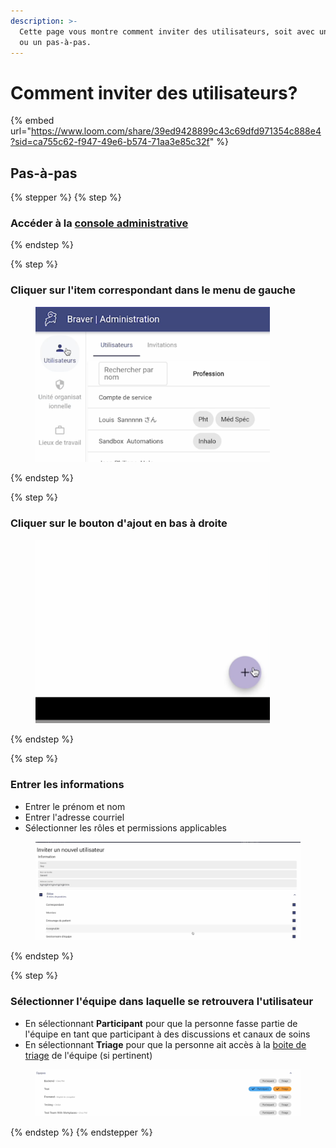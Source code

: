 ```yaml
---
description: >-
  Cette page vous montre comment inviter des utilisateurs, soit avec une vidéo
  ou un pas-à-pas.
---
```


# Comment inviter des utilisateurs?



{% embed url="https://www.loom.com/share/39ed9428899c43c69dfd971354c888e4?sid=ca755c62-f947-49e6-b574-71aa3e85c32f" %}

## Pas-à-pas

{% stepper %}
{% step %}
### Accéder à la [console administrative](https://admin.braver.net)
{% endstep %}

{% step %}
### Cliquer sur l'item correspondant dans le menu de gauche

<div align="left"><figure><img src="../../.gitbook/assets/CleanShot 2025-01-04 at 09.13.11@2x.png" alt="" width="375"><figcaption></figcaption></figure></div>
{% endstep %}

{% step %}
### Cliquer sur le bouton d'ajout en bas à droite

<div align="left"><figure><img src="../../.gitbook/assets/CleanShot 2025-01-02 at 21.05.23@2x.png" alt="" width="375"><figcaption></figcaption></figure></div>
{% endstep %}

{% step %}
### Entrer les informations

* Entrer le prénom et nom
* Entrer l'adresse courriel
* Sélectionner les rôles et permissions applicables

<div align="left"><figure><img src="../../.gitbook/assets/CleanShot 2025-01-04 at 09.24.57@2x (1).png" alt="" width="563"><figcaption></figcaption></figure></div>
{% endstep %}

{% step %}
### Sélectionner l'équipe dans laquelle se retrouvera l'utilisateur

* En sélectionnant **Participant** pour que la personne fasse partie de l'équipe en tant que participant à des discussions et canaux de soins
* En sélectionnant **Triage** pour que la personne ait accès à la [boite de triage](../../pour-les-professionnels/equipes.md) de l'équipe (si pertinent)

<div align="left"><figure><img src="../../.gitbook/assets/CleanShot 2025-01-04 at 09.25.20@2x (1).png" alt="" width="563"><figcaption></figcaption></figure></div>
{% endstep %}
{% endstepper %}
